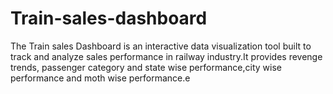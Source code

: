# Train-sales-dashboard
The Train sales Dashboard is an interactive data visualization tool built to track and analyze sales performance in railway industry.It provides revenge trends, passenger category and state wise performance,city wise performance and moth wise performance.e
